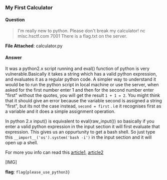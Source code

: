 ### My First Calculator

#### Question
>I'm really new to python. Please don't break my calculator!
>nc misc.hsctf.com 7001
>There is a flag.txt on the server.

**File Attached**: calculator.py
 
#### Answer

It was a python2.x script running and eval() function of python is very vulnerable.Basically it takes a string which has a valid python expression, and evaluates it as a regular python code. A simpler way to understand it would be to run the python script in local machine or use the server, when asked for the first number enter 1 and then for the second number enter "first" without the quotes, you will get the result ```1 + 1 = 2```. You might think that it should give an error because the variable second is assigned a string "first", but its not the case instead, ```second = first``` . i.e it recognises first as a variable and it does a simple assignment operation.

In python 2.x input() is equivalent to eval(raw_input()) so basically if you enter a valid python expression in the input section it will first evaluate that expression. This gives us an oppurtunity to get a bash shell.
So just type this ```__import__('os').system('bash -i')``` in the input section and it will open up a shell.

For more you info can read this [article1](https://medium.com/@GallegoDor/python-exploitation-1-input-ac10d3f4491f), [article2](http://vipulchaskar.blogspot.com/2012/10/exploiting-eval-function-in-python.html)

[IMG]

**flag**: ```flag{please_use_python3}```
